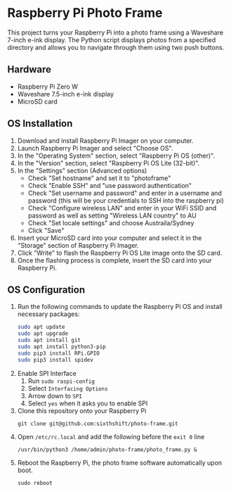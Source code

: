 # Raspberry Pi Photo Frame

This project turns your Raspberry Pi into a photo frame using a Waveshare 7-inch e-ink display. The Python script displays photos from a specified directory and allows you to navigate through them using two push buttons.

## Hardware
- Raspberry Pi Zero W
- Waveshare 7.5-inch e-ink display
- MicroSD card

## OS Installation
1. Download and install Raspberry Pi Imager on your computer.
2. Launch Raspberry Pi Imager and select "Choose OS".
3. In the "Operating System" section, select "Raspberry Pi OS (other)".
4. In the "Version" section, select "Raspberry Pi OS Lite (32-bit)".
5. In the "Settings" section (Advanced options)
	- Check "Set hostname" and set it to "photoframe"
	- Check "Enable SSH" and "use password authentication"
	- Check "Set username and password" and enter in a username and password (this will be your credentials to SSH into the raspberry pi)
	- Check "Configure wireless LAN" and enter in your WiFi SSID and password as well as setting "Wireless LAN country" to AU
	- Check "Set locale settings" and choose Austraila/Sydney
	- Click "Save"
6. Insert your MicroSD card into your computer and select it in the "Storage" section of Raspberry Pi Imager.
7. Click "Write" to flash the Raspberry Pi OS Lite image onto the SD card.
8. Once the flashing process is complete, insert the SD card into your Raspberry Pi.

## OS Configuration
1. Run the following commands to update the Raspberry Pi OS and install necessary packages:
	```bash
	sudo apt update
	sudo apt upgrade
	sudo apt install git
	sudo apt install python3-pip
	sudo pip3 install RPi.GPIO
	sudo pip3 install spidev
	```
2. Enable SPI Interface
	1. Run `sudo raspi-config`
	2. Select `Interfacing Options`
	3. Arrow down to `SPI`
	4. Select `yes` when it asks you to enable SPI
3. Clone this repository onto your Raspberry Pi
	```
	git clone git@github.com:sixthshift/photo-frame.git
	```
4. Open `/etc/rc.local` and add the following before the `exit 0` line
	```
	/usr/bin/python3 /home/admin/photo-frame/photo_frame.py &
	```
5. Reboot the Raspberry Pi, the photo frame software automatically upon boot.
	```
	sudo reboot
	```